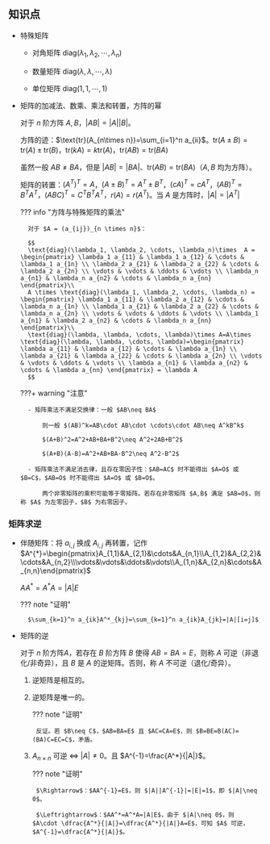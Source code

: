 ## 知识点

- 特殊矩阵

	- 对角矩阵 $\text{diag}(\lambda_1,\lambda_2,\cdots,\lambda_n)$
  
	- 数量矩阵 $\text{diag}(\lambda,\lambda,\cdots,\lambda)$

	- 单位矩阵 $\text{diag}(1,1,\cdots,1)$
  
- 矩阵的加减法、数乘、乘法和转置，方阵的幂

	对于 $n$ 阶方阵 $A,B$，$|AB|=|A||B|$。
	
	方阵的迹：$\text{tr}(A_{n\times n})=\sum_{i=1}^n a_{ii}$。$\text{tr}(A\pm B)=\text{tr}(A)\pm \text{tr}(B)$，$\text{tr}(kA)=k\text{tr}(A)$，$\text{tr}(AB)=\text{tr}(BA)$
	
	虽然一般 $AB\neq BA$，但是 $|AB|=|BA|$、$\text{tr}(AB)=\text{tr}(BA)$（$A,B$ 均为方阵）。

	矩阵的转置：$(A^T)^T=A$，$(A\pm B)^T=A^T\pm B^T$，$(cA)^T=cA^T$，$(AB)^T=B^TA^T$，$(ABC)^T=C^TB^TA^T$，$r(A)=r(A^T)$。当 $A$ 是方阵时，$|A|=|A^T|$

	??? info "方阵与特殊矩阵的乘法"
  
        对于 $A = (a_{ij})_{n \times n}$：
        
        $$
        \text{diag}(\lambda_1, \lambda_2, \cdots, \lambda_n)\times  A = \begin{pmatrix} \lambda_1 a_{11} & \lambda_1 a_{12} & \cdots & \lambda_1 a_{1n} \\ \lambda_2 a_{21} & \lambda_2 a_{22} & \cdots & \lambda_2 a_{2n} \\ \vdots & \vdots & \ddots & \vdots \\ \lambda_n a_{n1} & \lambda_n a_{n2} & \cdots & \lambda_n a_{nn} \end{pmatrix}\\
        A \times \text{diag}(\lambda_1, \lambda_2, \cdots, \lambda_n) = \begin{pmatrix} \lambda_1 a_{11} & \lambda_2 a_{12} & \cdots & \lambda_n a_{1n} \\ \lambda_1 a_{21} & \lambda_2 a_{22} & \cdots & \lambda_n a_{2n} \\ \vdots & \vdots & \ddots & \vdots \\ \lambda_1 a_{n1} & \lambda_2 a_{n2} & \cdots & \lambda_n a_{nn} \end{pmatrix}\\
        \text{diag}(\lambda, \lambda, \cdots, \lambda)\times A=A\times \text{diag}(\lambda, \lambda, \cdots, \lambda)=\begin{pmatrix} \lambda a_{11} & \lambda a_{12} & \cdots & \lambda a_{1n} \\ \lambda a_{21} & \lambda a_{22} & \cdots & \lambda a_{2n} \\ \vdots & \vdots & \ddots & \vdots \\ \lambda a_{n1} & \lambda a_{n2} & \cdots & \lambda a_{nn} \end{pmatrix} = \lambda A
        $$



	???+ warning "注意"
	  
	    - 矩阵乘法不满足交换律：一般 $AB\neq BA$
	    
	    	则一般 $(AB)^k=AB\cdot AB\cdot \cdots\cdot AB\neq A^kB^k$
	    	
	    	$(A+B)^2=A^2+AB+BA+B^2\neq A^2+2AB+B^2$
	    	
	    	$(A+B)(A-B)=A^2+AB+BA-B^2\neq A^2-B^2$
	    
	    - 矩阵乘法不满足消去律，且存在零因子性：$AB=AC$ 时不能得出 $A=O$ 或 $B=C$，$AB=O$ 时不能得出 $A=O$ 或 $B=O$。
	    
	    	两个非零矩阵的乘积可能等于零矩阵。若存在非零矩阵 $A,B$ 满足 $AB=O$，则称 $A$ 为左零因子，$B$ 为右零因子。

### 矩阵求逆

- 伴随矩阵：将 $a_{i,j}$ 换成 $A_{i,j}$ 再转置，记作 $A^{*}=\begin{pmatrix}A_{1,1}&A_{2,1}&\cdots&A_{n,1}\\A_{1,2}&A_{2,2}&\cdots&A_{n,2}\\\vdots&\vdots&\ddots&\vdots\\A_{1,n}&A_{2,n}&\cdots&A_{n,n}\end{pmatrix}$

    $AA^*=A^*A=|A|E$
  
    ??? note "证明"

    	$\sum_{k=1}^n a_{ik}A^*_{kj}=\sum_{k=1}^n a_{ik}A_{jk}=|A|[i=j]$

- 矩阵的逆

	对于 $n$ 阶方阵$A$，若存在 $B$ 阶方阵 $B$ 使得 $AB=BA=E$，则称 $A$ 可逆（非退化/非奇异），且 $B$ 是 $A$ 的逆矩阵。否则，称 $A$ 不可逆（退化/奇异）。
	
	
	1. 逆矩阵是相互的。
	
	2. 逆矩阵是唯一的。
	
        ??? note "证明"

            反证。若 $B\neq C$，$AB=BA=E$ 且 $AC=CA=E$，则 $B=BE=B(AC)=(BA)C=EC=C$，矛盾。
     
    3. $A_{n\times n}$ 可逆 $\Leftrightarrow$ $|A|\neq 0$。且 $A^{-1}=\frac{A^*}{|A|}$。

		??? note "证明"
		
			$\Rightarrow$：$AA^{-1}=E$，则 $|A||A^{-1}|=|E|=1$，即 $|A|\neq 0$。
			
			$\Leftrightarrow$：$AA^*=A^*A=|A|E$，由于 $|A|\neq 0$，则 $A\cdot \dfrac{A^*}{|A|}=\dfrac{A^*}{|A|}A=E$，可知 $A$ 可逆，$A^{-1}=\dfrac{A^*}{|A|}$。
			